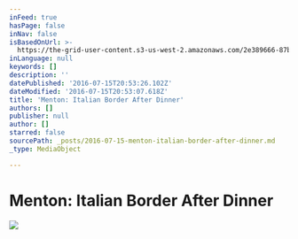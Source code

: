 ```yaml
---
inFeed: true
hasPage: false
inNav: false
isBasedOnUrl: >-
  https://the-grid-user-content.s3-us-west-2.amazonaws.com/2e389666-87b7-4fbe-8556-35c82901cf79.jpg
inLanguage: null
keywords: []
description: ''
datePublished: '2016-07-15T20:53:26.102Z'
dateModified: '2016-07-15T20:53:07.618Z'
title: 'Menton: Italian Border After Dinner'
authors: []
publisher: null
author: []
starred: false
sourcePath: _posts/2016-07-15-menton-italian-border-after-dinner.md
_type: MediaObject

---
```

# Menton: Italian Border After Dinner
![](https://the-grid-user-content.s3-us-west-2.amazonaws.com/2e389666-87b7-4fbe-8556-35c82901cf79.jpg)